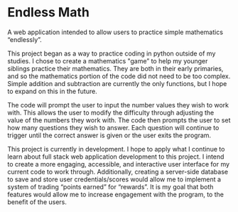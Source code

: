 # Endless Math
A web application intended to allow users to practice simple mathematics “endlessly”. 

This project began as a way to practice coding in python outside of my studies. I chose to create a mathematics "game” to help my younger siblings practice their mathematics. They are both in their early primaries, and so the mathematics portion of the code did not need to be too complex. Simple addition and subtraction are currently the only functions, but I hope to expand on this in the future.

The code will prompt the user to input the number values they wish to work with. This allows the user to modify the difficulty through adjusting the value of the numbers they work with. The code then prompts the user to set how many questions they wish to answer. Each question will continue to trigger until the correct answer is given or the user exits the program.

This project is currently in development. I hope to apply what I continue to learn about full stack web application development to this project. I intend to create a more engaging, accessible, and interactive user interface for my current code to work through. Additionally, creating a server-side database to save and store user credentials/scores would allow me to implement a system of trading “points earned” for “rewards”. It is my goal that both features would allow me to increase engagement with the program, to the benefit of the users.

